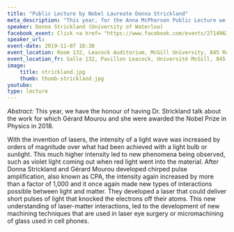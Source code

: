 ```yaml
---
title: "Public Lecture by Nobel Laureate Donna Strickland"
meta_description: "This year, for the Anna McPherson Public Lecture we have the honour of having Dr. Strickland talk about the work for which Gérard Mourou and she were awarded the Nobel Prize in Physics in 2018."
speaker: Donna Strickland (University of Waterloo)
facebook_event: Click <a href= "https://www.facebook.com/events/2714963515207140/" >here</a> for the facebook event!
speaker_url:
event-date: 2019-11-07 18:30
event_location: Room 132, Leacock Auditorium, McGill University, 845 Rue Sherbrooke O, Montréal, QC H3A 0E9
event_location_fr: Salle 132, Pavillon Leacock, Université McGill, 845 Rue Sherbrooke O, Montréal, QC H3A 0E9
image:
    title: strickland.jpg
    thumb: thumb-strickland.jpg
youtube:
type: lecture
---
```

*Abstract:*
This year, we have the honour of having Dr. Strickland talk about the work for which Gérard Mourou and she were awarded the Nobel Prize in Physics in 2018.

With the invention of lasers, the intensity of a light wave was increased by orders of magnitude over what had been achieved with a light bulb or sunlight. This much higher intensity led to new phenomena being observed, such as violet light coming out when red light went into the material. After Donna Strickland and Gérard Mourou developed chirped pulse amplification, also known as CPA, the intensity again increased by more than a factor of 1,000 and it once again made new types of interactions possible between light and matter. They developed a laser that could deliver short pulses of light that knocked the electrons off their atoms. This new understanding of laser-matter interactions, led to the development of new machining techniques that are used in laser eye surgery or micromachining of glass used in cell phones.
